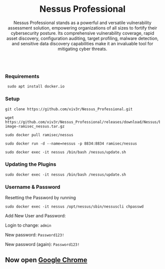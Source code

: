 # <h1 align="center">Nessus Professional</h1>

<p align="center">Nessus Professional stands as a powerful and versatile vulnerability assessment solution, empowering organizations of all sizes to fortify their cybersecurity posture. Its comprehensive vulnerability coverage, rapid asset discovery, configuration auditing, target profiling, malware detection, and sensitive data discovery capabilities make it an invaluable tool for mitigating cyber threats. </p>
<br></br>



### Requirements

     sudo apt install docker.io


### Setup

    git clone https://github.com/xiv3r/Nessus_Professional.git

    wget https://github.com/xiv3r/Nessus_Professional/releases/download/Nessus/backup-image-ramisec_nessus.tar.gz
    
    sudo docker pull ramisec/nessus
    
    sudo docker run -d --name=nessus -p 8834:8834 ramisec/nessus
    
    sudo docker exec -it nessus /bin/bash /nessus/update.sh


### Updating the Plugins

    sudo docker exec -it nessus /bin/bash /nessus/update.sh


### Username & Password

Resetting the Password by running 

    sudo docker exec -it nessus /opt/nessus/sbin/nessuscli chpasswd


Add New User and Password:

Login to change: `admin`

New password: `Password123!`

New password (again): `Password123!`


## Now open [Google Chrome](https://localhost:8834)
